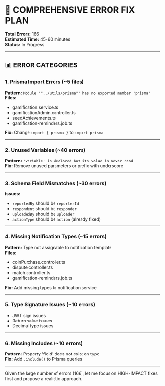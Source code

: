 # 🔧 COMPREHENSIVE ERROR FIX PLAN

**Total Errors:** 166  
**Estimated Time:** 45-60 minutes  
**Status:** In Progress

---

## 📊 ERROR CATEGORIES

### 1. **Prisma Import Errors** (~5 files)
**Pattern:** `Module '"../utils/prisma"' has no exported member 'prisma'`  
**Files:**
- gamification.service.ts
- gamificationAdmin.controller.ts  
- seedAchievements.ts
- gamification-reminders.job.ts

**Fix:** Change `import { prisma }` to `import prisma`

---

### 2. **Unused Variables** (~40 errors)
**Pattern:** `'variable' is declared but its value is never read`  
**Fix:** Remove unused parameters or prefix with underscore

---

### 3. **Schema Field Mismatches** (~30 errors)
**Issues:**
- `reportedBy` should be `reporterId`
- `respondent` should be `responder`  
- `uploadedBy` should be `uploader`
- `actionType` should be `action` (already fixed)

---

### 4. **Missing Notification Types** (~15 errors)
**Pattern:** Type not assignable to notification template  
**Files:**
- coinPurchase.controller.ts
- dispute.controller.ts
- match.controller.ts
- gamification-reminders.job.ts

**Fix:** Add missing types to notification service

---

### 5. **Type Signature Issues** (~10 errors)
- JWT sign issues
- Return value issues
- Decimal type issues

---

### 6. **Missing Includes** (~10 errors)
**Pattern:** Property 'field' does not exist on type  
**Fix:** Add `.include()` to Prisma queries

---

Given the large number of errors (166), let me focus on HIGH-IMPACT fixes first and propose a realistic approach.
